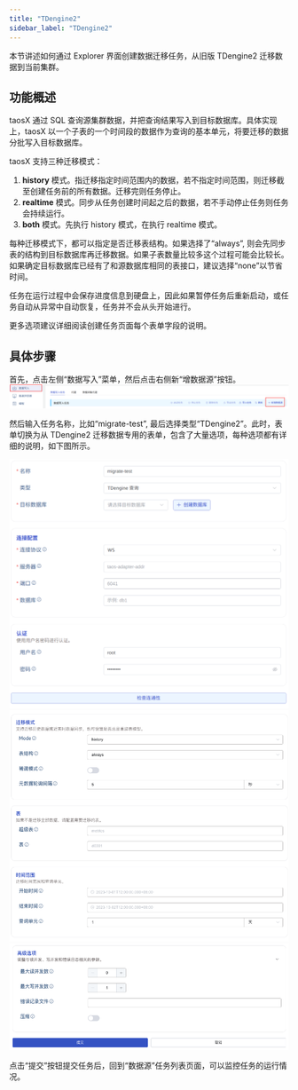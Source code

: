```yaml
---
title: "TDengine2"
sidebar_label: "TDengine2"
---
```


本节讲述如何通过 Explorer 界面创建数据迁移任务，从旧版 TDengine2 迁移数据到当前集群。

## 功能概述

taosX 通过 SQL 查询源集群数据，并把查询结果写入到目标数据库。具体实现上，taosX 以一个子表的一个时间段的数据作为查询的基本单元，将要迁移的数据分批写入目标数据库。

taosX 支持三种迁移模式：

1. **history** 模式。指迁移指定时间范围内的数据，若不指定时间范围，则迁移截至创建任务前的所有数据。迁移完则任务停止。
2. **realtime** 模式。同步从任务创建时间起之后的数据，若不手动停止任务则任务会持续运行。
3. **both** 模式。先执行 history 模式，在执行 realtime 模式。

每种迁移模式下，都可以指定是否迁移表结构。如果选择了“always”, 则会先同步表的结构到目标数据库再迁移数据。如果子表数量比较多这个过程可能会比较长。如果确定目标数据库已经有了和源数据库相同的表接口，建议选择“none”以节省时间。

任务在运行过程中会保存进度信息到硬盘上，因此如果暂停任务后重新启动，或任务自动从异常中自动恢复，任务并不会从头开始进行。

更多选项建议详细阅读创建任务页面每个表单字段的说明。

## 具体步骤

首先，点击左侧“数据写入”菜单，然后点击右侧新“增数据源”按钮。
![](./migrate-step1.png)

然后输入任务名称，比如“migrate-test”, 最后选择类型“TDengine2”。此时，表单切换为从 TDengine2 迁移数据专用的表单，包含了大量选项，每种选项都有详细的说明，如下图所示。

![](./migrate-step2.png)
![](./migrate-step3.png)
![](./migrate-step4.png)

点击“提交”按钮提交任务后，回到“数据源”任务列表页面，可以监控任务的运行情况。
